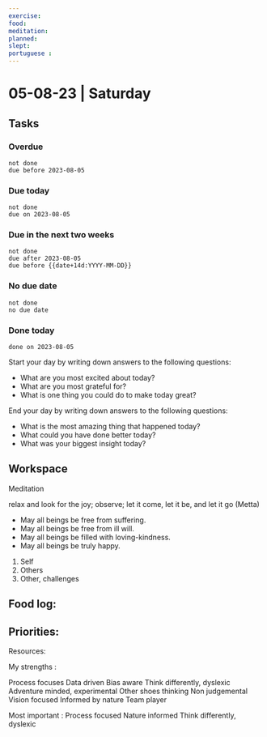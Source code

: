 ```yaml
---
exercise: 
food:
meditation:
planned:
slept:
portuguese :
---
```


# 05-08-23 | Saturday

## Tasks
### Overdue
```tasks
not done
due before 2023-08-05
```

### Due today
```tasks
not done
due on 2023-08-05
```

### Due in the next two weeks
```tasks
not done
due after 2023-08-05
due before {{date+14d:YYYY-MM-DD}}
```

### No due date
```tasks
not done
no due date
```

### Done today
```tasks
done on 2023-08-05
```


Start your day by writing down answers to the following questions:

- What are you most excited about today? 
- What are you most grateful for? 
- What is one thing you could do to make today great?  

End your day by writing down answers to the following questions: 

- What is the most amazing thing that happened today? 
- What could you have done better today? 
- What was your biggest insight today?

## Workspace

Meditation 

relax and look for the joy; observe; let it come, let it be, and let it go
(Metta)
-   May all beings be free from suffering.
-   May all beings be free from ill will.
-   May all beings be filled with loving-kindness.
-   May all beings be truly happy.

1. Self
2. Others
3. Other, challenges

Food log:
- 

Priorities:
- 

Resources:

My strengths :

Process focuses
Data driven 
Bias aware
Think differently, dyslexic 
Adventure minded, experimental 
Other shoes thinking 
Non judgemental 
Vision focused 
Informed by nature 
Team player 

Most important :
Process focused 
Nature informed 
Think differently, dyslexic 
